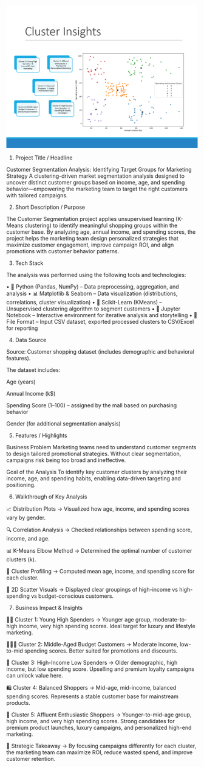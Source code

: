 ![Preview](https://github.com/d28006/Customer-Segmentation/blob/main/Snapshot.png)
1. Project Title / Headline

Customer Segmentation Analysis: Identifying Target Groups for Marketing Strategy
A clustering-driven market segmentation analysis designed to uncover distinct customer groups based on income, age, and spending behavior—empowering the marketing team to target the right customers with tailored campaigns.

2. Short Description / Purpose

The Customer Segmentation project applies unsupervised learning (K-Means clustering) to identify meaningful shopping groups within the customer base. By analyzing age, annual income, and spending scores, the project helps the marketing team design personalized strategies that maximize customer engagement, improve campaign ROI, and align promotions with customer behavior patterns.

3. Tech Stack

The analysis was performed using the following tools and technologies:

• 🐍 Python (Pandas, NumPy) – Data preprocessing, aggregation, and analysis
• 📊 Matplotlib & Seaborn – Data visualization (distributions, correlations, cluster visualization)
• 🤖 Scikit-Learn (KMeans) – Unsupervised clustering algorithm to segment customers
• 🧩 Jupyter Notebook – Interactive environment for iterative analysis and storytelling
• 📁 File Format – Input CSV dataset, exported processed clusters to CSV/Excel for reporting

4. Data Source

Source: Customer shopping dataset (includes demographic and behavioral features).

The dataset includes:

Age (years)

Annual Income (k$)

Spending Score (1–100) – assigned by the mall based on purchasing behavior

Gender (for additional segmentation analysis)

5. Features / Highlights

Business Problem
Marketing teams need to understand customer segments to design tailored promotional strategies. Without clear segmentation, campaigns risk being too broad and ineffective.

Goal of the Analysis
To identify key customer clusters by analyzing their income, age, and spending habits, enabling data-driven targeting and positioning.

6. Walkthrough of Key Analysis

📈 Distribution Plots → Visualized how age, income, and spending scores vary by gender.

🔍 Correlation Analysis → Checked relationships between spending score, income, and age.

📊 K-Means Elbow Method → Determined the optimal number of customer clusters (k).

🧮 Cluster Profiling → Computed mean age, income, and spending score for each cluster.

🎨 2D Scatter Visuals → Displayed clear groupings of high-income vs high-spending vs budget-conscious customers.

7. Business Impact & Insights

👩‍💼 Cluster 1: Young High Spenders → Younger age group, moderate-to-high income, very high spending scores. Ideal target for luxury and lifestyle marketing.

👨‍👩‍👧 Cluster 2: Middle-Aged Budget Customers → Moderate income, low-to-mid spending scores. Better suited for promotions and discounts.

💼 Cluster 3: High-Income Low Spenders → Older demographic, high income, but low spending score. Upselling and premium loyalty campaigns can unlock value here.

🛍 Cluster 4: Balanced Shoppers → Mid-age, mid-income, balanced spending scores. Represents a stable customer base for mainstream products.

🚀 Cluster 5: Affluent Enthusiastic Shoppers → Younger-to-mid-age group, high income, and very high spending scores. Strong candidates for premium product launches, luxury campaigns, and personalized high-end marketing.

🚀 Strategic Takeaway → By focusing campaigns differently for each cluster, the marketing team can maximize ROI, reduce wasted spend, and improve customer retention.
